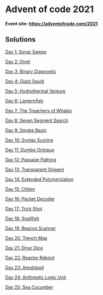 # Advent of code 2021

####  Event site: https://adventofcode.com/2021


## Solutions

[Day 1: Sonar Sweep](https://github.com/FedeLochbaum/advent_of_code_2021/blob/main/challenges/Day%201:%20Sonar%20Sweep/sonar_sweep.py)

[Day 2: Dive!](https://github.com/FedeLochbaum/advent_of_code_2021/blob/main/challenges/Day%202:%20Dive!/dive.py)

[Day 3: Binary Diagnostic](https://github.com/FedeLochbaum/advent_of_code_2021/blob/main/challenges/Day%203:%20Binary%20Diagnostic/diagnostic.py)

[Day 4: Giant Squid](https://github.com/FedeLochbaum/advent_of_code_2021/blob/main/challenges/Day%204:%20Giant%20Squid/bingo.py)

[Day 5: Hydrothermal Venture](https://github.com/FedeLochbaum/advent_of_code_2021/blob/main/challenges/Day%205:%20Hydrothermal%20Venture/vents_lines.py)

[Day 6: Lanternfish](https://github.com/FedeLochbaum/advent_of_code_2021/blob/main/challenges/Day%206:%20Lanternfish/lanternfish.py)

[Day 7: The Treachery of Whales](https://github.com/FedeLochbaum/advent_of_code_2021/blob/main/challenges/Day%207:%20The%20Treachery%20of%20Whales/minimized_crabs.py)

[Day 8: Seven Segment Search](https://github.com/FedeLochbaum/advent_of_code_2021/blob/main/challenges/Day%208:%20Seven%20Segment%20Search/segment-p2.py)

[Day 9: Smoke Basin](https://github.com/FedeLochbaum/advent_of_code_2021/blob/main/challenges/Day%209:%20Smoke%20Basin/sliding_window_p2.py)

[Day 10: Syntax Scoring](https://github.com/FedeLochbaum/advent_of_code_2021/blob/main/challenges/Day%2010:%20Syntax%20Scoring/catalan_balance.py)

[Day 11: Dumbo Octopus](https://github.com/FedeLochbaum/advent_of_code_2021/blob/main/challenges/Day%2011:%20Dumbo%20Octopus/octopus_p2.py)

[Day 12: Passage Pathing](https://github.com/FedeLochbaum/advent_of_code_2021/blob/main/challenges/Day%2012:%20Passage%20Pathing/paths_finding.py)

[Day 13: Transparent Origami](https://github.com/FedeLochbaum/advent_of_code_2021/blob/main/challenges/Day%2013:%20Transparent%20Origami/folding.py)

[Day 14: Extended Polymerization](https://github.com/FedeLochbaum/advent_of_code_2021/blob/main/challenges/Day%2014:%20Extended%20Polymerization/productions.py)

[Day 15: Chiton](https://github.com/FedeLochbaum/advent_of_code_2021/blob/main/challenges/Day%2015:%20Chiton/shortest_path.py)

[Day 16: Packet Decoder](https://github.com/FedeLochbaum/advent_of_code_2021/blob/main/challenges/Day%2016:%20Packet%20Decoder/parsing.py)

[Day 17: Trick Shot](https://github.com/FedeLochbaum/advent_of_code_2021/blob/main/challenges/Day%2017:%20Trick%20Shot/velocity.py)

[Day 18: Snailfish](https://github.com/FedeLochbaum/advent_of_code_2021/blob/main/challenges/Day%2018:%20Snailfish/math_homework.py)

[Day 19: Beacon Scanner](https://github.com/FedeLochbaum/advent_of_code_2021/blob/main/challenges/Day%2019:%20Beacon%20Scanner/scanner.py)

[Day 20: Trench Map](https://github.com/FedeLochbaum/advent_of_code_2021/blob/main/challenges/Day%2020:%20Trench%20Map/image_enhancement.py)

[Day 21: Dirac Dice](https://github.com/FedeLochbaum/advent_of_code_2021/blob/main/challenges/Day%2021:%20Dirac%20Dice/all_universes.py)

[Day 22: Reactor Reboot]()

[Day 23: Amphipod]()

[Day 24: Arithmetic Logic Unit]()

[Day 25: Sea Cucumber]()

